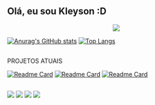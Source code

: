 ## Olá, eu sou Kleyson :D

<p align="center">
  <img src="https://github.com/kleysongomesmorada/kleysongomesmorada/blob/main/imgs/img.png" />
</p>

<!-- Git stats -->
[![Anurag's GitHub stats](https://github-readme-stats.vercel.app/api?username=kleysongomesmorada&show_icons=true&theme=dracula)](https://github.com/anuraghazra/github-readme-stats)
[![Top Langs](https://github-readme-stats.vercel.app/api/top-langs/?username=kleysongomesmorada&layout=compact&theme=dracula)](https://github.com/anuraghazra/github-readme-stats)
##
PROJETOS ATUAIS

[![Readme Card](https://github-readme-stats.vercel.app/api/pin/?username=kleysongomesmorada&repo=uploadArquivos&theme=dracula)](https://github.com/anuraghazra/github-readme-stats)
[![Readme Card](https://github-readme-stats.vercel.app/api/pin/?username=totvs&repo=tds-vscode&theme=dracula)](https://github.com/anuraghazra/github-readme-stats)
[![Readme Card](https://github-readme-stats.vercel.app/api/pin/?username=kleysongomesmorada&repo=alura&theme=dracula)](https://github.com/anuraghazra/github-readme-stats)


##

<!-- Redes Sociais -->
<div> 
  <a href="https://www.instagram.com/_kleyson/" target="_blank"><img src="https://img.shields.io/badge/-Instagram-%23E4405F?style=for-the-badge&logo=instagram&logoColor=white" target="_blank"></a>
 <a href="https://discord.gg/6JQyH349PK" target="_blank"><img src="https://img.shields.io/badge/Discord-7289DA?style=for-the-badge&logo=discord&logoColor=white" target="_blank"></a> 
  <a href = "mailto:kleysongomes@moradadapaz.com.br"><img src="https://img.shields.io/badge/-Gmail-%23333?style=for-the-badge&logo=gmail&logoColor=white" target="_blank"></a>
  <a href="https://www.linkedin.com/in/kleyson-gomes-060a99115/" target="_blank"><img src="https://img.shields.io/badge/-LinkedIn-%230077B5?style=for-the-badge&logo=linkedin&logoColor=white" target="_blank"></a> 
 
<!-- Cobrinha Comendo Commits -->
  

